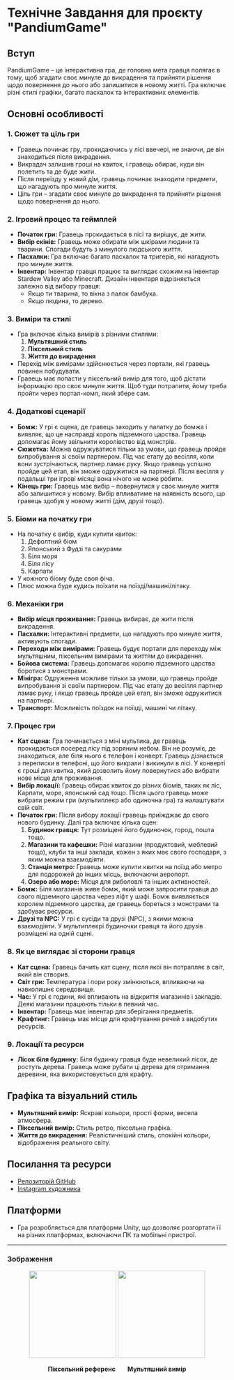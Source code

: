 # Технічне Завдання для проєкту "PandiumGame"

## Вступ
PandiumGame – це інтерактивна гра, де головна мета гравця полягає в тому, щоб згадати своє минуле до викрадення та прийняти рішення щодо повернення до нього або залишитися в новому житті. Гра включає різні стилі графіки, багато пасхалок та інтерактивних елементів.

## Основні особливості

### 1. Сюжет та ціль гри
- Гравець починає гру, прокидаючись у лісі ввечері, не знаючи, де він знаходиться після викрадення.
- Викрадач залишив гроші на квиток, і гравець обирає, куди він полетить та де буде жити.
- Після переїзду у новий дім, гравець починає знаходити предмети, що нагадують про минуле життя.
- Ціль гри – згадати своє минуле до викрадення та прийняти рішення щодо повернення до нього.

### 2. Ігровий процес та геймплей
- **Початок гри:** Гравець прокидається в лісі та вирішує, де жити.
- **Вибір скінів:** Гравець може обирати між шкірами людини та тварини. Спогади будуть з минулого людського життя.
- **Пасхалки:** Гра включає багато пасхалок та тригерів, які нагадують про минуле життя.
- **Інвентар:** Інвентар гравця працює та виглядає схожим на інвентар Stardew Valley або Minecraft. Дизайн інвентаря відрізняється залежно від вибору гравця:
  - Якщо ти тварина, то вікна з палок бамбука.
  - Якщо людина, то дерево.

### 3. Виміри та стилі
- Гра включає кілька вимірів з різними стилями:
  1. **Мультяшний стиль**
  2. **Піксельний стиль**
  3. **Життя до викрадення**
- Перехід між вимірами здійснюється через портали, які гравець повинен побудувати.
- Гравець має попасти у піксельний вимір для того, щоб дістати інформацію про своє минуле життя. Щоб туди потрапити, йому треба пройти через портал-комп, який збере сам.

### 4. Додаткові сценарії
- **Бомж:** У грі є сцена, де гравець заходить у палатку до бомжа і виявляє, що це насправді король підземного царства. Гравець допомагає йому звільнити королівство від монстрів.
- **Сюжетка:** Можна одружуватися тільки за умови, що гравець пройде випробування зі своїм партнером. Під час етапу до весілля, коли вони зустрічаються, партнер ламає руку. Якщо гравець успішно пройде цей етап, він зможе одружитися на партнері. Після весілля у подальші три ігрові місяці вона нічого не може робити.
- **Кінець гри:** Гравець має вибір – повернутися у своє минуле життя або залишитися у новому. Вибір впливатиме на наявність всього, що гравець здобув у новому житті (дім, друзі тощо).

### 5. Біоми на початку гри
- На початку є вибір, куди купити квиток:
  1. Дефолтний біом
  2. Японський з Фудзі та сакурами
  3. Біля моря
  4. Біля лісу
  5. Карпати
- У кожного біому буде своя фіча.
- Плюс можна буде кудись поїхати на поїзді/машині/літаку.

### 6. Механіки гри
- **Вибір місця проживання:** Гравець вибирає, де жити після викрадення.
- **Пасхалки:** Інтерактивні предмети, що нагадують про минуле життя, активують спогади.
- **Переходи між вимірами:** Гравець будує портали для переходу між мультяшним, піксельним вимірами та життям до викрадення.
- **Бойова система:** Гравець допомагає королю підземного царства боротися з монстрами.
- **Мінігра:** Одруження можливе тільки за умови, що гравець пройде випробування зі своїм партнером. Під час етапу до весілля партнер ламає руку, і якщо гравець пройде цей етап, він зможе одружитися на партнері.
- **Транспорт:** Можливість поїздок на поїзді, машині чи літаку.

### 7. Процес гри
- **Кат сцена:** Гра починається з міні мультика, де гравець прокидається посеред лісу під зоряним небом. Він не розуміє, де знаходиться, але біля нього є телефон і конверт. Гравець дізнається з переписки в телефоні, що його викрали і викинули в лісі. У конверті є гроші для квитка, який дозволить йому повернутися або вибрати нове місце для проживання.
- **Вибір локації:** Гравець обирає квиток до різних біомів, таких як ліс, Карпати, море, японський сад тощо. Після цього гравець може вибрати режим гри (мультиплеєр або одиночна гра) та налаштувати свій світ.
- **Початок гри:** Після вибору локації гравець приїжджає до свого нового будинку. Далі гра включає кілька сцен:
  1. **Будинок гравця:** Тут розміщені його будиночок, город, пошта тощо.
  2. **Магазини та кафешки:** Різні магазини (продуктовий, меблевий тощо), клуби та інші заклади, кожен з яких має свого господаря, з яким можна взаємодіяти.
  3. **Станція метро:** Гравець може купити квитки на поїзд або метро для подорожей до інших місць, включаючи аеропорт.
  4. **Озеро або море:** Місця для риболовлі та інших активностей.
- **Бомж:** Біля магазинів живе бомж, який може запросити гравця до свого підземного царства через ліфт у шафі. Бомж виявляється королем підземного царства, де гравець бореться з монстрами та здобуває ресурси.
- **Друзі та NPC:** У грі є сусіди та друзі (NPC), з якими можна взаємодіяти. У мультиплеєрі будиночки гравця та його друзів розміщені на одній сцені.

### 8. Як це виглядає зі сторони гравця
- **Кат сцена:** Гравець бачить кат сцену, після якої він потрапляє в світ, який він створив.
- **Світ гри:** Температура і пори року змінюються, впливаючи на навколишнє середовище.
- **Час:** У грі є години, які впливають на відкриття магазинів і закладів. Деякі магазини працюють тільки в певний час.
- **Інвентар:** Гравець має інвентар для зберігання предметів.
- **Крафтинг:** Гравець має місце для крафтування речей з видобутих ресурсів.

### 9. Локації та ресурси
- **Лісок біля будинку:** Біля будинку гравця буде невеликий лісок, де ростуть дерева. Гравець може рубати ці дерева для отримання деревини, яка використовується для крафту.

## Графіка та візуальний стиль
- **Мультяшний вимір:** Яскраві кольори, прості форми, весела атмосфера.
- **Піксельний вимір:** Стиль ретро, піксельна графіка.
- **Життя до викрадення:** Реалістичніший стиль, спокійні кольори, відображення реального світу.

## Посилання та ресурси
- [Репозиторій GitHub](https://github.com/PandiumGame)
- [Instagram художника](https://www.instagram.com/anasabdin?igsh=YWJrZHlkMWkxejVr)

## Платформи
- Гра розробляється для платформи Unity, що дозволяє розгортати її на різних платформах, включаючи ПК та мобільні пристрої.

---

### Зображення
<p align="center">
  <img src="https://github.com/PandiumGame/.github/assets/45416328/a47fd17c-761b-4fa9-9168-7551e44006d9" width="200" />
  <img src="https://github.com/PandiumGame/.github/assets/45416328/2cf07b2f-a5f5-4240-98ac-453de6478f1d" width="200" />
</p>

<p align="center">
  <b>Піксельний референс</b> &nbsp;&nbsp;&nbsp;&nbsp;&nbsp; <b>Мультяшний вимір</b>
</p>
